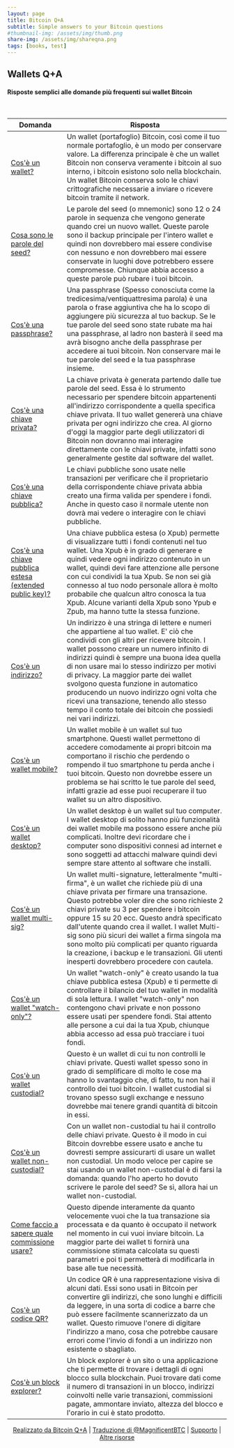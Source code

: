 ```yaml
---
layout: page
title: Bitcoin Q+A
subtitle: Simple answers to your Bitcoin questions
#thumbnail-img: /assets/img/thumb.png
share-img: /assets/img/shareqna.png
tags: [books, test]
---
```


## Wallets Q+A

#### Risposte semplici alle domande più frequenti sui wallet Bitcoin

<br/>


| Domanda                                                   | Risposta                                                                             |
|------------------------------------------------------------|------------------------------------------------------------------------------------|  
| [Cos'è un wallet?]() | Un wallet (portafoglio) Bitcoin, così come il tuo normale portafoglio, è un modo per conservare valore. La differenza principale è che un wallet Bitcoin non conserva veramente i bitcoin al suo interno, i bitcoin esistono solo nella blockchain. Un wallet Bitcoin conserva solo le chiavi crittografiche necessarie a inviare o ricevere bitcoin tramite il network. |
| [Cosa sono le parole del seed?]() | Le parole del seed (o mnemonic) sono 12 o 24 parole in sequenza che vengono generate quando crei un nuovo wallet. Queste parole sono il backup principale per l'intero wallet e quindi non dovrebbero mai essere condivise con nessuno e non dovrebbero mai essere conservate in luoghi dove potrebbero essere compromesse. Chiunque abbia accesso a queste parole può rubare i tuoi bitcoin. |
| [Cos'è una passphrase?]() | Una passphrase (Spesso conosciuta come la tredicesima/ventiquattresima parola) è una parola o frase aggiuntiva che ha lo scopo di aggiungere più sicurezza al tuo backup. Se le tue parole del seed sono state rubate ma hai una passphrase, al ladro non basterà il seed ma avrà bisogno anche della passphrase per accedere ai tuoi bitcoin. Non conservare mai le tue parole del seed e la tua passphrase insieme. |
| [Cos'è una chiave privata?]() | La chiave privata è generata partendo dalle tue parole del seed. Essa è lo strumento necessario per spendere bitcoin appartenenti all'indirizzo corrispondente a quella specifica chiave privata. Il tuo wallet genererà una chiave privata per ogni indirizzo che crea. Al giorno d'oggi la maggior parte degli utilizzatori di Bitcoin non dovranno mai interagire direttamente con le chiavi private, infatti sono generalmente gestite dal software del wallet. |
| [Cos'è una chiave pubblica?]() | Le chiavi pubbliche sono usate nelle transazioni per verificare che il proprietario della corrispondente chiave privata abbia creato una firma valida per spendere i fondi. Anche in questo caso il normale utente non dovrà mai vedere o interagire con le chiavi pubbliche. |
| [Cos'è una chiave pubblica estesa (extended public key)?]() | Una chiave pubblica estesa (o Xpub) permette di visualizzare tutti i fondi contenuti nel tuo wallet. Una Xpub è in grado di generare e quindi vedere ogni indirizzo contenuto in un wallet, quindi devi fare attenzione alle persone con cui condividi la tua Xpub. Se non sei già connesso al tuo nodo personale allora è molto probabile che qualcun altro conosca la tua Xpub. Alcune varianti della Xpub sono Ypub e Zpub, ma hanno tutte la stessa funzione. |
| [Cos'è un indirizzo?]() | Un indirizzo è una stringa di lettere e numeri che appartiene al tuo wallet. E' ciò che condividi con gli altri per ricevere bitcoin. I wallet possono creare un numero infinito di indirizzi quindi è sempre una buona idea quella di non usare mai lo stesso indirizzo per motivi di privacy. La maggior parte dei wallet svolgono questa funzione in automatico producendo un nuovo indirizzo ogni volta che ricevi una transazione, tenendo allo stesso tempo il conto totale dei bitcoin che possiedi nei vari indirizzi. |
| [Cos'è un wallet mobile?]() | Un wallet mobile è un wallet sul tuo smartphone. Questi wallet permettono di accedere comodamente ai propri bitcoin ma comportano il rischio che perdendo o rompendo il tuo smartphone tu perda anche i tuoi bitcoin. Questo non dovrebbe essere un problema se hai scritto le tue parole del seed, infatti grazie ad esse puoi recuperare il tuo wallet su un altro dispositivo. |
| [Cos'è un wallet desktop?]() |  Un wallet desktop è un wallet sul tuo computer. I wallet desktop di solito hanno più funzionalità dei wallet mobile ma possono essere anche più complicati. Inoltre devi ricordare che i computer sono dispositivi connesi ad internet e sono soggetti ad attacchi malware quindi devi sempre stare attento al software che installi. |
| [Cos'è un wallet multi-sig?]() | Un wallet multi-signature, letteralmente "multi-firma", è un wallet che richiede più di una chiave privata per firmare una transazione. Questo potrebbe voler dire che sono richieste 2 chiavi private su 3 per spendere i bitcoin oppure 15 su 20 ecc. Questo andrà specificato dall'utente quando crea il wallet. I wallet Multi-sig sono più sicuri dei wallet a firma singola ma sono molto più complicati per quanto riguarda la creazione, i backup e le transazioni. Gli utenti inesperti dovrebbero procedere con cautela. |
| [Cos'è un wallet "watch-only"?]() |  Un wallet "watch-only" è creato usando la tua chiave pubblica estesa (Xpub) e ti permette di controllare il bilancio del tuo wallet in modalità di sola lettura. I wallet "watch-only" non contengono chavi private e non possono essere usati per spendere fondi. Stai attento alle persone a cui dai la tua Xpub, chiunque abbia accesso ad essa può tracciare i tuoi fondi. |
| [Cos'è un wallet custodial?]() | Questo è un wallet di cui tu non controlli le chiavi private. Questi wallet spesso sono in grado di semplificare di molto le cose ma hanno lo svantaggio che, di fatto, tu non hai il controllo dei tuoi bitcoin. I wallet custodial si trovano spesso sugli exchange e nessuno dovrebbe mai tenere grandi quantità di bitcoin in essi. |
| [Cos'è un wallet non-custodial?]() | Con un wallet non-custodial tu hai il controllo delle chiavi private. Questo è il modo in cui Bitcoin dovrebbe essere usato e anche tu dovresti sempre assicurarti di usare un wallet non custodial. Un modo veloce per capire se stai usando un wallet non-custodial è di farsi la domanda: quando l'ho aperto ho dovuto scrivere le parole del seed? Se sì, allora hai un wallet non-custodial. |
| [Come faccio a sapere quale commissione usare?]() | Questo dipende interamente da quanto velocemente vuoi che la tua transazione sia processata e da quanto è occupato il network nel momento in cui vuoi inviare bitcoin. La maggior parte dei wallet ti fornirà una commissione stimata calcolata su questi parametri e poi ti permetterà di modificarla in base alle tue necessità. |
| [Cos'è un codice QR?]() | Un codice QR è una rappresentazione visiva di alcuni dati. Essi sono usati in Bitcoin per convertire gli indirizzi, che sono lunghi e difficili da leggere, in una sorta di codice a barre che può essere facilmente scannerizzato da un wallet. Questo rimuove l'onere di digitare l'indirizzo a mano, cosa che potrebbe causare errori come l'invio di fondi a un indirizzo non esistente o sbagliato. |
| [Cos'è un block explorer?]() | Un block explorer è un sito o una applicazione che ti permette di trovare i dettagli di ogni blocco sulla blockchain. Puoi trovare dati come il numero di transazioni in un blocco, indirizzi coinvolti nelle varie transazioni, commissioni pagate, ammontare inviato, altezza del blocco e l'orario in cui è stato prodotto. |

  
    
<p align="center">
  <a href="https://twitter.com/BitcoinQ_A">Realizzato da Bitcoin Q+A</a> |
  <a href="https://twitter.com/MagnificentBTC">Traduzione di @MagnificentBTC</a> |
  <a href="http://stacking.tips">Supporto</a> |
  <a href="https://bitcoiner.guide">Altre risorse</a>
  <br><br>
</p>


